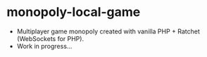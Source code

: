 # monopoly-local-game

- Multiplayer game monopoly created with vanilla PHP + Ratchet (WebSockets for PHP).
- Work in progress...